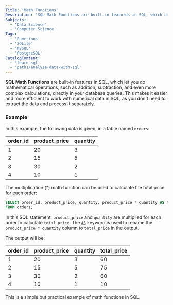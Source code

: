 ```yaml
---
Title: 'Math Functions'
Description: 'SQL Math Functions are built-in features in SQL, which allow mathematical operations directly in database queries.'
Subjects:
  - 'Data Science'
  - 'Computer Science'
Tags:
  - 'Functions'
  - 'SQLite'
  - 'MySQL'
  - 'PostgreSQL'
CatalogContent:
  - 'learn-sql'
  - 'paths/analyze-data-with-sql'
---
```


**SQL Math Functions** are built-in features in SQL, which let you do mathematical operations, such as addition, subtraction, and even more complex calculations, directly in your database queries. This makes it easier and more efficient to work with numerical data in SQL, as you don't need to extract the data and process it separately.

### Example

In this example, the following data is given, in a table named `orders`:

| order_id | product_price | quantity |
| -------- | ------------- | -------- |
| 1        | 20            | 3        |
| 2        | 15            | 5        |
| 3        | 30            | 2        |
| 4        | 10            | 1        |

The multiplication (\*) math function can be used to calculate the total price for each order:

```sql
SELECT order_id, product_price, quantity, product_price * quantity AS total_price
FROM orders;
```

In this SQL statement, `product_price` and `quantity` are multiplied for each order to calculate `total_price`. The [`AS`](https://www.codecademy.com/resources/docs/sql/commands/as) keyword is used to rename the `product_price * quantity` column to `total_price` in the output.

The output will be:

| order_id | product_price | quantity | total_price |
| -------- | ------------- | -------- | ----------- |
| 1        | 20            | 3        | 60          |
| 2        | 15            | 5        | 75          |
| 3        | 30            | 2        | 60          |
| 4        | 10            | 1        | 10          |

This is a simple but practical example of math functions in SQL.

